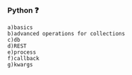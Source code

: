 ### Python :question:
	a)basics
	b)advanced operations for collections
	c)db
	d)REST
	e)process
	f)callback
	g)kwargs